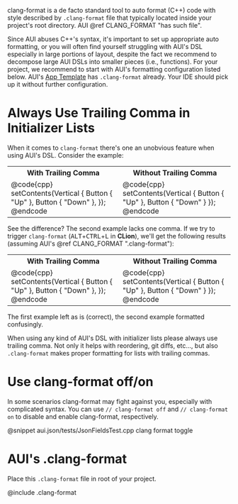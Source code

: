 clang-format is a de facto standard tool to auto format (C++) code with style described by `.clang-format` file that
typically located inside your project's root directory. AUI @ref CLANG_FORMAT "has such file".

Since AUI abuses C++'s syntax, it's important to set up appropriate auto formatting, or you will often find yourself
struggling with AUI's DSL especially in large portions of layout, despite the fact we recommend to decompose large
AUI DSLs into smaller pieces (i.e., functions). For your project, we recommend to start with AUI's formatting
configuration listed below. AUI's [App Template](https://github.com/aui-framework/example_app) has `.clang-format`
already. Your IDE should pick up it without further configuration.

# Always Use Trailing Comma in Initializer Lists

When it comes to `clang-format` there's one an unobvious feature when using AUI's DSL. Consider the example:

<table>
  <tr>
    <th>With Trailing Comma</th>
    <th>Without Trailing Comma</th>
  </tr>
  <tr>
<td>
@code{cpp}
setContents(Vertical {
  Button { "Up" },
  Button { "Down" },
});
@endcode
</td>
<td>
@code{cpp}
setContents(Vertical {
  Button { "Up" },
  Button { "Down" }
});
@endcode
</td>
  </tr>
</table>

See the difference? The second example lacks one comma. If we try to trigger `clang-format`
(<kbd>ALT</kbd>+<kbd>CTRL</kbd>+<kbd>L</kbd> in **CLion**), we'll get the following results (assuming AUI's
@ref CLANG_FORMAT ".clang-format"):

<table>
  <tr>
    <th>With Trailing Comma</th>
    <th>Without Trailing Comma</th>
  </tr>
  <tr>
<td>
@code{cpp}
setContents(Vertical {
  Button { "Up" },
  Button { "Down" },
});
@endcode
</td>
<td>
@code{cpp}
setContents(Vertical {
  Button { "Up" }, Button { "Down" } });
@endcode
</td>
  </tr>
</table>

The first example left as is (correct), the second example formatted confusingly.

When using any kind of AUI's DSL with initializer lists please always use trailing comma. Not only it helps with
reordering, git diffs, etc..., but also `.clang-format` makes proper formatting for lists with trailing commas.

# Use clang-format off/on

In some scenarios clang-format may fight against you, especially with complicated syntax. You can use
`// clang-format off` and `// clang-format on` to disable and enable clang-format, respectively.

@snippet aui.json/tests/JsonFieldsTest.cpp clang format toggle

# AUI's .clang-format

Place this `.clang-format` file in root of your project.

@include .clang-format
